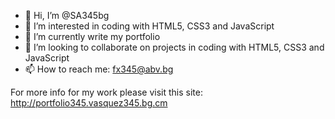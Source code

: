 - 👋 Hi, I’m @SA345bg
- 👀 I’m interested in coding with HTML5, CSS3 and JavaScript
- 🌱 I’m currently write my portfolio
- 💞️ I’m looking to collaborate on projects in coding with HTML5, CSS3 and JavaScript
- 📫 How to reach me: fx345@abv.bg

For more info for my work please visit this site: http://portfolio345.vasquez345.bg.cm

<!--
SA345bg/SA345bg is a ✨ special ✨ repository because its `README.md` (this file) appears on your GitHub profile.
You can click the Preview link to take a look at your changes.
-->
   
